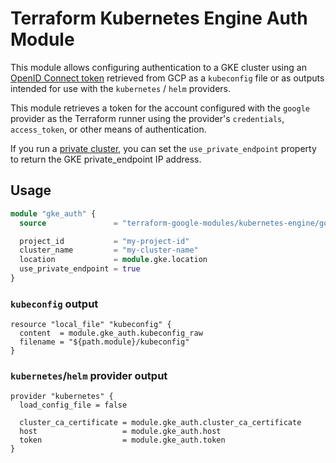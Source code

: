 # Terraform Kubernetes Engine Auth Module

This module allows configuring authentication to a GKE cluster
using an [OpenID Connect token](https://kubernetes.io/docs/reference/access-authn-authz/authentication/#openid-connect-tokens)
retrieved from GCP as a `kubeconfig` file or as outputs intended for use with
the `kubernetes` / `helm` providers.

This module retrieves a token for the account configured with the `google`
provider as the Terraform runner using the provider's `credentials`,
`access_token`, or other means of authentication.

If you run a [private cluster](https://cloud.google.com/kubernetes-engine/docs/concepts/private-cluster-concept), you can set the `use_private_endpoint` property to return the GKE private_endpoint IP address.

## Usage

```tf
module "gke_auth" {
  source               = "terraform-google-modules/kubernetes-engine/google//modules/auth"

  project_id           = "my-project-id"
  cluster_name         = "my-cluster-name"
  location             = module.gke.location
  use_private_endpoint = true
}
```


### `kubeconfig` output

```hcl
resource "local_file" "kubeconfig" {
  content  = module.gke_auth.kubeconfig_raw
  filename = "${path.module}/kubeconfig"
}
```

### `kubernetes`/`helm` provider output

```hcl
provider "kubernetes" {
  load_config_file = false

  cluster_ca_certificate = module.gke_auth.cluster_ca_certificate
  host                   = module.gke_auth.host
  token                  = module.gke_auth.token
}
```
